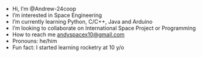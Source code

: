 - Hi, I’m @Andrew-24coop
- I’m interested in Space Engineering
- I’m currently learning Python, C/C++, Java and Arduino
- I’m looking to collaborate on International Space Project or Programming
- How to reach me andyspacex10@gmail.com
- Pronouns: he/him
- Fun fact: I started learning rocketry at 10 y/o

<!---
Andrew-24coop/Andrew-24coop is a ✨ special ✨ repository because its `README.md` (this file) appears on your GitHub profile.
You can click the Preview link to take a look at your changes.
--->
